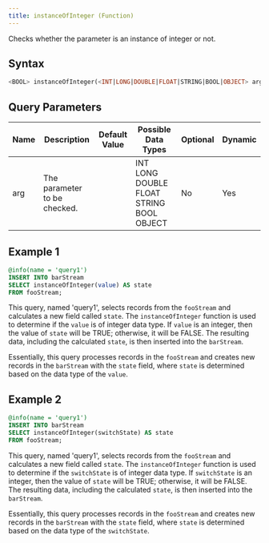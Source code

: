 ```yaml
---
title: instanceOfInteger (Function)
---
```


Checks whether the parameter is an instance of integer or not.

## Syntax

```sql
<BOOL> instanceOfInteger(<INT|LONG|DOUBLE|FLOAT|STRING|BOOL|OBJECT> arg)
```

## Query Parameters

| Name | Description           | Default Value | Possible Data Types       | Optional | Dynamic |
|------|---------------------|---------------|----------------------------|----------|---------|
| arg  | The parameter to be checked. |           | INT LONG DOUBLE FLOAT STRING BOOL OBJECT | No       | Yes     |

## Example 1

```sql
@info(name = 'query1')
INSERT INTO barStream
SELECT instanceOfInteger(value) AS state
FROM fooStream;
```

This query, named 'query1', selects records from the `fooStream` and calculates a new field called `state`. The `instanceOfInteger` function is used to determine if the `value` is of integer data type. If `value` is an integer, then the value of `state` will be TRUE; otherwise, it will be FALSE. The resulting data, including the calculated `state`, is then inserted into the `barStream`.

Essentially, this query processes records in the `fooStream` and creates new records in the `barStream` with the `state` field, where `state` is determined based on the data type of the `value`.

## Example 2

```sql
@info(name = 'query1')
INSERT INTO barStream
SELECT instanceOfInteger(switchState) AS state
FROM fooStream;
```

This query, named 'query1', selects records from the `fooStream` and calculates a new field called `state`. The `instanceOfInteger` function is used to determine if the `switchState` is of integer data type. If `switchState` is an integer, then the value of `state` will be TRUE; otherwise, it will be FALSE. The resulting data, including the calculated `state`, is then inserted into the `barStream`.

Essentially, this query processes records in the `fooStream` and creates new records in the `barStream` with the `state` field, where `state` is determined based on the data type of the `switchState`.
